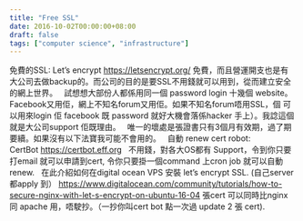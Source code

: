 ```yaml
---
title: "Free SSL"
date: 2016-10-02T00:00:00+08:00
draft: false
tags: ["computer science", "infrastructure"]
---
```


免費的SSL: Let’s encrypt https://letsencrypt.org/
免費，而且營運開支也是有大公司去做backup的。而公司的目的是要SSL不用錢就可以用到，從而建立安全的網上世界。
 
試想想大部份人都係用同一個 password login 十幾個 website。Facebook又用佢，網上不知名forum又用佢。如果不知名forum唔用SSL，個 可以用來login 佢 facebook 既 password 就好大機會落係hacker 手上）。我諗這個就是大公司support 佢既理由。
 
唯一的壞處是張證書只有3個月有效期，過了期要續。如果沒有以下法寶我可能不會用的。
 
自動 renew cert robot: CertBot https://certbot.eff.org
 
不用錢，對各大OS都有 Support，令到你只要打email 就可以申請到cert, 令你只要掛一個command 上cron job 就可以自動renew.
 
在此介紹如何在digital ocean VPS 安裝 let’s encrypt SSL. (自己server 都apply 到）
https://www.digitalocean.com/community/tutorials/how-to-secure-nginx-with-let-s-encrypt-on-ubuntu-16-04
張cert 可以同時比nginx 同 apache 用，唔駛抄。（一抄你叫cert bot 點一次過 update 2 張 cert).